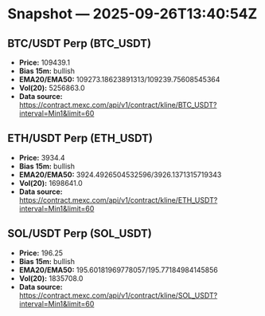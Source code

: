 # Snapshot — 2025-09-26T13:40:54Z

## BTC/USDT Perp (BTC_USDT)
- **Price:** 109439.1
- **Bias 15m:** bullish
- **EMA20/EMA50:** 109273.18623891313/109239.75608545364
- **Vol(20):** 5256863.0
- **Data source:** https://contract.mexc.com/api/v1/contract/kline/BTC_USDT?interval=Min1&limit=60

## ETH/USDT Perp (ETH_USDT)
- **Price:** 3934.4
- **Bias 15m:** bullish
- **EMA20/EMA50:** 3924.4926504532596/3926.1371315719343
- **Vol(20):** 1698641.0
- **Data source:** https://contract.mexc.com/api/v1/contract/kline/ETH_USDT?interval=Min1&limit=60

## SOL/USDT Perp (SOL_USDT)
- **Price:** 196.25
- **Bias 15m:** bullish
- **EMA20/EMA50:** 195.60181969778057/195.77184984145856
- **Vol(20):** 1835708.0
- **Data source:** https://contract.mexc.com/api/v1/contract/kline/SOL_USDT?interval=Min1&limit=60
